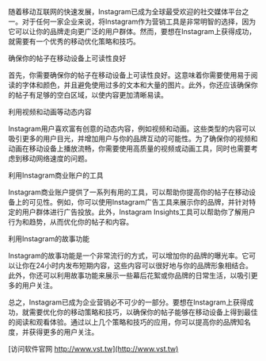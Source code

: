 随着移动互联网的快速发展，Instagram已成为全球最受欢迎的社交媒体平台之一。对于任何一家企业来说，将Instagram作为营销工具是非常明智的选择，因为它可以让你的品牌走向更广泛的用户群体。然而，要想在Instagram上获得成功，就需要有一个优秀的移动优化策略和技巧。

确保你的帖子在移动设备上可读性良好

首先，你需要确保你的帖子在移动设备上可读性良好。这意味着你需要使用易于阅读的字体和颜色，并且避免使用过多的文本和大量的图片。此外，你还应该确保你的帖子有足够的空白区域，以使内容更加清晰易读。

利用视频和动画等动态内容

Instagram用户喜欢富有创意的动态内容，例如视频和动画。这些类型的内容可以吸引更多的用户目光，并增加用户与你的品牌互动的可能性。为了确保你的视频和动画在移动设备上播放流畅，你需要使用高质量的视频或动画工具，同时也需要考虑到移动网络速度的问题。

利用Instagram商业账户的工具

Instagram商业账户提供了一系列有用的工具，可以帮助你提高你的帖子在移动设备上的可见性。例如，你可以使用Instagram广告工具来展示你的品牌，并针对特定的用户群体进行广告投放。此外，Instagram Insights工具可以帮助你了解用户行为和趋势，从而优化你的帖子和内容。

利用Instagram的故事功能

Instagram的故事功能是一个非常流行的方式，可以增加你的品牌的曝光率。它可以让你在24小时内发布短期内容，这些内容可以很好地与你的品牌形象相结合。此外，你还可以利用故事功能来展示一些幕后花絮或你品牌的日常生活，以吸引更多的用户关注。

总之，Instagram已成为企业营销必不可少的一部分。要想在Instagram上获得成功，就需要优化你的移动策略和技巧，以确保你的帖子能够在移动设备上得到最佳的阅读和观看体验。通过以上几个策略和技巧的应用，你可以提高你的品牌知名度，并获得更多的用户关注。


[访问软件官网 http://www.vst.tw](http://www.vst.tw)
